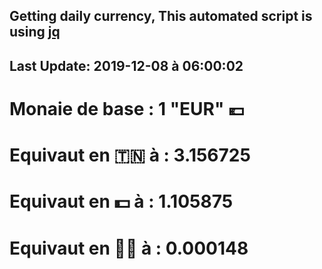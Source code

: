 ## Getting daily currency, This automated script is using [jq](https://stedolan.github.io/jq/)
## Last Update:  2019-12-08 à 06:00:02
 # Monaie de base : 1 "EUR" 💶 
 # Equivaut en 🇹🇳 à :  3.156725 
 # Equivaut en 💵 à : 1.105875
 # Equivaut en 🐱‍💻 à :  0.000148

